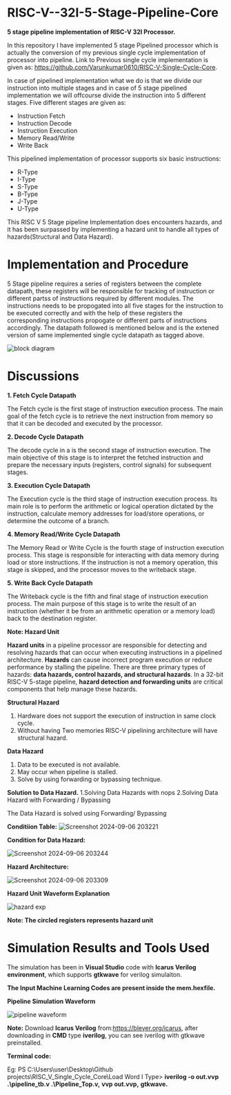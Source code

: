 # RISC-V--32I-5-Stage-Pipeline-Core
**5 stage pipeline implementation of RISC-V 32I Processor.**

In this repository I have implemented 5 stage Pipelined processor which is actually the conversion of my previous single cycle implementation of processor into pipeline.
Link to Previous single cycle implementation is given as: https://github.com/Varunkumar0610/RISC-V-Single-Cycle-Core.

In case of pipelined implementation what we do is that we divide our instruction into multiple stages and in case of 5 stage pipelined implementation we will offcourse divide the instruction into 5 different stages. Five different stages are given as:
- Instruction Fetch
- Instruction Decode
- Instruction Execution
- Memory Read/Write
- Write Back

This pipelined implementation of processor supports six basic instructions:
- R-Type
- I-Type
- S-Type
- B-Type
- J-Type
- U-Type

This RISC V 5 Stage pipeline Implementation does encounters hazards, and it has been surpassed by implementing a hazard unit to handle all types of hazards(Structural and Data Hazard). 

# Implementation and Procedure 

5 Stage pipeline requires a series of registers between the complete datapath, these registers will be responsible for tracking of instruction or different partss of instructions required by different modules. The instructions needs to be propogated into all five stages for the instruction to be executed correctly and with the help of these registers the corresponding instructions propogate or different parts of instructions accordingly. The datapath followed is mentioned below and is the extened version of same implemented single cycle datapath as tagged above. 

![block diagram](https://github.com/user-attachments/assets/42f3b097-bc33-449c-b613-3b0cdca62cc9)

# Discussions

 **1. Fetch Cycle Datapath**
 
The Fetch cycle is the first stage of instruction execution process. The main goal of the fetch cycle is to retrieve the next instruction from memory so        that it can be decoded and executed by the processor.
     
**2. Decode Cycle Datapath** 

The decode cycle in a is the second stage of instruction execution. The main objective of this stage is to interpret       the fetched instruction and prepare      the necessary inputs (registers, control signals) for subsequent stages.

**3. Execution Cycle Datapath**

The Execution cycle is the third stage of instruction execution process. Its main role is to perform the arithmetic or logical   operation dictated by the          instruction, calculate memory addresses for load/store operations, or determine the outcome of a branch.
    
**4. Memory Read/Write Cycle Datapath**

The Memory Read or Write Cycle is the fourth stage of instruction execution process. This stage is responsible for interacting with data memory during load     or store instructions. If the instruction is not a memory operation, this stage is skipped, and the processor moves to the writeback stage.

**5. Write Back Cycle Datapath**

The Writeback cycle is the fifth and final stage of instruction execution process. The main purpose of this stage is to write the result of an instruction (whether it be from an arithmetic operation or a memory load) back to the destination register.

**Note: Hazard Unit**

**Hazard units** in a pipeline processor are responsible for detecting and resolving hazards that can occur when executing instructions in a pipelined         
architecture. 
**Hazards** can cause incorrect program execution or reduce performance by stalling the pipeline. 
There are three primary types of hazards: **data hazards, control hazards, and structural hazards**. 
In a 32-bit RISC-V 5-stage pipeline, **hazard detection and forwarding units** are critical components that help manage these hazards.

**Structural Hazard**
1. Hardware does not support the execution of instruction in same clock cycle.
2. Without having Two memories RISC-V pipelining architecture will have structural hazard.

**Data Hazard**
1. Data to be executed is not available.
2. May occur when pipeline is stalled.
3. Solve by using forwarding or bypassing technique.

**Solution to Data Hazard.**
1.Solving Data Hazards with nops
2.Solving Data Hazard with Forwarding / Bypassing

The Data Hazard is solved using Forwarding/ Bypassing

**Conditiion Table:**
![Screenshot 2024-09-06 203221](https://github.com/user-attachments/assets/df426216-b65d-4fca-a8b4-4416f27851c8)

**Condition for Data Hazard:**

![Screenshot 2024-09-06 203244](https://github.com/user-attachments/assets/1350b3e3-edb7-40ee-bf39-dd62a56339e2)

**Hazard Architecture:**

![Screenshot 2024-09-06 203309](https://github.com/user-attachments/assets/4ff4a805-0982-40df-81b8-b5d112d0e71e)

**Hazard Unit Waveform Explanation**

![hazard exp](https://github.com/user-attachments/assets/65d8acc2-d5a8-4342-bfd3-aba943781752)

**Note: The circled registers represents hazard unit**

# Simulation Results and Tools Used

The simulation has been in **Visual Studio** code with **Icarus Verilog environment**, which supports **gtkwave** for verilog simulaiton.

**The Input Machine Learning Codes are present inside the mem.hexfile.**

**Pipeline Simulation Waveform**

![pipeline waveform](https://github.com/user-attachments/assets/a2ff6866-87fa-4aa0-b489-59c82bb6be5b)

**Note:** Download **Icarus Verilog** from:https://bleyer.org/icarus, after downloading in **CMD** type **iverilog**, you can see iverilog with gtkwave preinstalled.

**Terminal code:**

Eg: PS C:\Users\user\Desktop\Github projects\RISC_V_Single_Cycle_Core\Load Word I Type> **iverilog -o out.vvp .\pipeline_tb.v .\Pipeline_Top.v,**
**vvp out.vvp,**
**gtkwave.**






    
 
